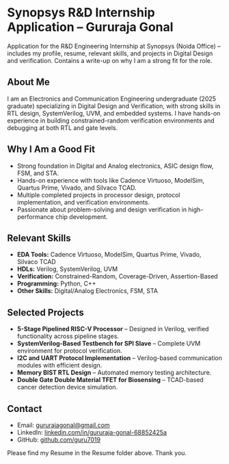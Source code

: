 # Synopsys R&D Internship Application – Gururaja Gonal
Application for the R&amp;D Engineering Internship at Synopsys (Noida Office) – includes my profile, resume, relevant skills, and projects in Digital Design and verification. Contains a write-up on why I am a strong fit for the role.

## About Me
I am an Electronics and Communication Engineering undergraduate (2025 graduate) specializing in Digital Design and Verification, with strong skills in RTL design, SystemVerilog, UVM, and embedded systems. I have hands-on experience in building constrained-random verification environments and debugging at both RTL and gate levels.

## Why I Am a Good Fit
- Strong foundation in Digital and Analog electronics, ASIC design flow, FSM, and STA.
- Hands-on experience with tools like Cadence Virtuoso, ModelSim, Quartus Prime, Vivado, and Silvaco TCAD.
- Multiple completed projects in processor design, protocol implementation, and verification environments.
- Passionate about problem-solving and design verification in high-performance chip development.

## Relevant Skills
- **EDA Tools:** Cadence Virtuoso, ModelSim, Quartus Prime, Vivado, Silvaco TCAD
- **HDLs:** Verilog, SystemVerilog, UVM
- **Verification:** Constrained-Random, Coverage-Driven, Assertion-Based
- **Programming:** Python, C++
- **Other Skills:** Digital/Analog Electronics, FSM, STA

## Selected Projects
- **5-Stage Pipelined RISC-V Processor** – Designed in Verilog, verified functionality across pipeline stages.
- **SystemVerilog-Based Testbench for SPI Slave** – Complete UVM environment for protocol verification.
- **I2C and UART Protocol Implementation** – Verilog-based communication modules with efficient design.
- **Memory BIST RTL Design** – Automated memory testing architecture.
- **Double Gate Double Material TFET for Biosensing** – TCAD-based cancer detection device simulation.

## Contact
- Email: gururajagonal@gmail.com
- LinkedIn: [linkedin.com/in/gururaja-gonal-68852425a](https://linkedin.com/in/gururaja-gonal-68852425a)
- GitHub: [github.com/guru7019](https://github.com/guru7019)

Please find my Resume in the Resume folder above.
Thank you.
